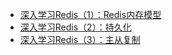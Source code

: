 -   [深入学习Redis（1）：Redis内存模型](http://www.cnblogs.com/kismetv/p/8654978.html)
-   [深入学习Redis（2）：持久化](http://www.cnblogs.com/kismetv/p/9137897.html)
-   [深入学习Redis（3）：主从复制](https://www.cnblogs.com/kismetv/p/9236731.html)